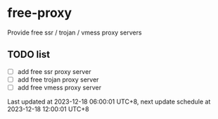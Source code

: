 
# free-proxy
Provide free ssr / trojan / vmess proxy servers


## TODO list
- [ ] add free ssr proxy server
- [ ] add free trojan proxy server
- [ ] add free vmess proxy server

Last updated at 2023-12-18 06:00:01 UTC+8, next update schedule at 2023-12-18 12:00:01 UTC+8

